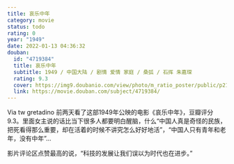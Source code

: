 ```yaml
---
title: 哀乐中年
category: movie
status: todo
rating: 0
year: "1949"
date: 2022-01-13 04:36:32
douban:
  id: "4719384"
  title: 哀乐中年
  subtitle: 1949 / 中国大陆 / 剧情 爱情 家庭 / 桑弧 / 石挥 朱嘉琛
  rating: 9.3
  cover: https://img9.doubanio.com/view/photo/m_ratio_poster/public/p2151942226.jpg
  link: https://movie.douban.com/subject/4719384/
---
```


Via tw gretadino 前两天看了这部1949年公映的电影《哀乐中年》，豆瓣评分9.3。里面女主说的话比当下很多人都要明白醒脑，什么“中国人真是奇怪的民族，把死看得那么重要，却在活着的时候不讲究怎么好好地活”，“中国人只有青年和老年，没有中年”…

影片评论区点赞最高的说，“科技的发展让我们误以为时代也在进步。”
